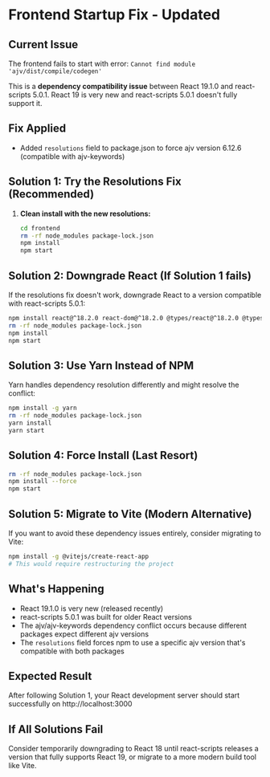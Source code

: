 # Frontend Startup Fix - Updated

## Current Issue
The frontend fails to start with error: `Cannot find module 'ajv/dist/compile/codegen'`

This is a **dependency compatibility issue** between React 19.1.0 and react-scripts 5.0.1. React 19 is very new and react-scripts 5.0.1 doesn't fully support it.

## Fix Applied
- Added `resolutions` field to package.json to force ajv version 6.12.6 (compatible with ajv-keywords)

## Solution 1: Try the Resolutions Fix (Recommended)

1. **Clean install with the new resolutions:**
   ```bash
   cd frontend
   rm -rf node_modules package-lock.json
   npm install
   npm start
   ```

## Solution 2: Downgrade React (If Solution 1 fails)

If the resolutions fix doesn't work, downgrade React to a version compatible with react-scripts 5.0.1:

```bash
npm install react@^18.2.0 react-dom@^18.2.0 @types/react@^18.2.0 @types/react-dom@^18.2.0
rm -rf node_modules package-lock.json
npm install
npm start
```

## Solution 3: Use Yarn Instead of NPM

Yarn handles dependency resolution differently and might resolve the conflict:

```bash
npm install -g yarn
rm -rf node_modules package-lock.json
yarn install
yarn start
```

## Solution 4: Force Install (Last Resort)

```bash
rm -rf node_modules package-lock.json
npm install --force
npm start
```

## Solution 5: Migrate to Vite (Modern Alternative)

If you want to avoid these dependency issues entirely, consider migrating to Vite:

```bash
npm install -g @vitejs/create-react-app
# This would require restructuring the project
```

## What's Happening
- React 19.1.0 is very new (released recently)
- react-scripts 5.0.1 was built for older React versions
- The ajv/ajv-keywords dependency conflict occurs because different packages expect different ajv versions
- The `resolutions` field forces npm to use a specific ajv version that's compatible with both packages

## Expected Result
After following Solution 1, your React development server should start successfully on http://localhost:3000

## If All Solutions Fail
Consider temporarily downgrading to React 18 until react-scripts releases a version that fully supports React 19, or migrate to a more modern build tool like Vite.